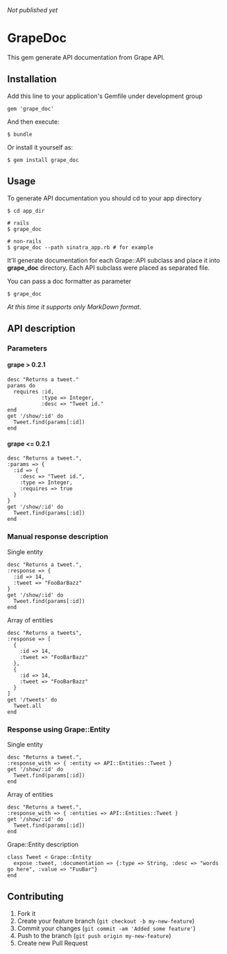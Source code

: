 _Not published yet_

# GrapeDoc

This gem generate API documentation from Grape API.

## Installation

Add this line to your application's Gemfile under development group

    gem 'grape_doc'

And then execute:

    $ bundle

Or install it yourself as:

    $ gem install grape_doc

## Usage

To generate API documentation you should cd to your app directory

    $ cd app_dir

    # rails
    $ grape_doc

    # non-rails
    $ grape_doc --path sinatra_app.rb # for example


It'll generate documentation for each Grape::API subclass and place it into **grape_doc** directory. Each API subclass were placed as separated file.   

You can pass a doc formatter as parameter

    $ grape_doc

_At this time it supports only MarkDown format._

## API description

### Parameters

#### grape > 0.2.1

    desc "Returns a tweet."
    params do
      requires :id, 
               :type => Integer, 
               :desc => "Tweet id."
    end
    get '/show/:id' do
      Tweet.find(params[:id])
    end

#### grape <= 0.2.1

    desc "Returns a tweet.",
    :params => {
      :id => {
        :desc => "Tweet id.",
        :type => Integer,
        :requires => true
      }
    }
    get '/show/:id' do
      Tweet.find(params[:id])
    end

### Manual response description

Single entity

    desc "Returns a tweet.", 
    :response => {
      :id => 14,
      :tweet => "FooBarBazz"
    }
    get '/show/:id' do
      Tweet.find(params[:id])
    end

Array of entities

    desc "Returns a tweets",
    :response => [
      {
        :id => 14,
        :tweet => "FooBarBazz"
      },
      {
        :id => 14,
        :tweet => "FooBarBazz"
      }
    ]
    get '/tweets' do
      Tweet.all
    end

### Response using Grape::Entity

Single entity

    desc "Returns a tweet.", 
    :response_with => { :entity => API::Entities::Tweet }
    get '/show/:id' do
      Tweet.find(params[:id])
    end

Array of entities

    desc "Returns a tweet.", 
    :response_with => { :entities => API::Entities::Tweet }
    get '/show/:id' do
      Tweet.find(params[:id])
    end

Grape::Entity description 

    class Tweet < Grape::Entity
      expose :tweet, :documentation => {:type => String, :desc => "words go here", :value => "FuuBar"}
    end

## Contributing

1. Fork it
2. Create your feature branch (`git checkout -b my-new-feature`)
3. Commit your changes (`git commit -am 'Added some feature'`)
4. Push to the branch (`git push origin my-new-feature`)
5. Create new Pull Request
